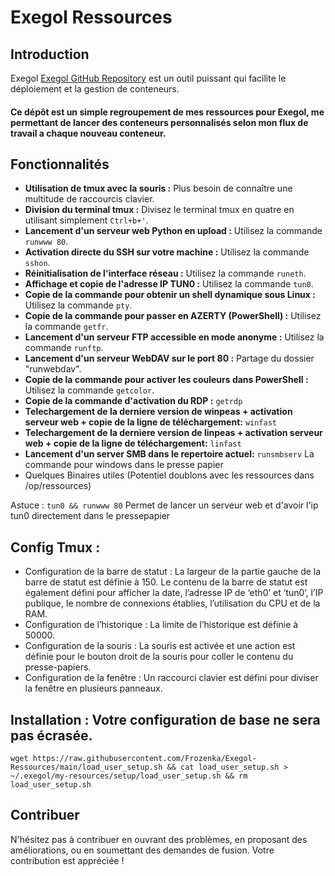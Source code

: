 # Exegol Ressources


## Introduction
Exegol [Exegol GitHub Repository](https://github.com/ThePorgs/Exegol) est un outil puissant qui facilite le déploiement et la gestion de conteneurs. 

#### Ce dépôt est un simple regroupement de mes ressources pour Exegol, me permettant de lancer des conteneurs personnalisés selon mon flux de travail a chaque nouveau conteneur.

## Fonctionnalités

- **Utilisation de tmux avec la souris :** Plus besoin de connaître une multitude de raccourcis clavier.
- **Division du terminal tmux :** Divisez le terminal tmux en quatre en utilisant simplement `Ctrl+b+'`.
- **Lancement d'un serveur web Python en upload :** Utilisez la commande `runwww 80`.
- **Activation directe du SSH sur votre machine :** Utilisez la commande `sshon`.
- **Réinitialisation de l'interface réseau :** Utilisez la commande `runeth`.
- **Affichage et copie de l'adresse IP TUN0 :** Utilisez la commande `tun0`.
- **Copie de la commande pour obtenir un shell dynamique sous Linux :** Utilisez la commande `pty`.
- **Copie de la commande pour passer en AZERTY (PowerShell) :** Utilisez la commande `getfr`.
- **Lancement d'un serveur FTP accessible en mode anonyme :** Utilisez la commande `runftp`.
- **Lancement d'un serveur WebDAV sur le port 80 :** Partage du dossier "runwebdav".
- **Copie de la commande pour activer les couleurs dans PowerShell :** Utilisez la commande `getcolor`.
- **Copie de la  commande d'activation du RDP :** `getrdp`
- **Telechargement de la derniere version de winpeas + activation serveur web + copie de la ligne de téléchargement:**  `winfast`
- **Telechargement de la derniere version de linpeas + activation serveur web + copie de la ligne de téléchargement:**  `linfast`
- **Lancement d'un server SMB dans le repertoire actuel:** `runsmbserv` La commande pour windows dans le presse papier
- Quelques Binaires utiles (Potentiel doublons avec les ressources dans /op/ressources)
  
  
 Astuce :
 `tun0 && runwww 80` Permet de lancer un serveur web et d'avoir l'ip tun0 directement dans le pressepapier 
  
## Config Tmux :
- Configuration de la barre de statut : La largeur de la partie gauche de la barre de statut est définie à 150. Le contenu de la barre de statut est également défini pour afficher la date, l’adresse IP de ‘eth0’ et ‘tun0’, l’IP publique, le nombre de connexions établies, l’utilisation du CPU et de la RAM.
- Configuration de l’historique : La limite de l’historique est définie à 50000.
- Configuration de la souris : La souris est activée et une action est définie pour le bouton droit de la souris pour coller le contenu du presse-papiers.
- Configuration de la fenêtre : Un raccourci clavier est défini pour diviser la fenêtre en plusieurs panneaux.

## Installation : Votre configuration de base ne sera pas écrasée.
`wget https://raw.githubusercontent.com/Frozenka/Exegol-Ressources/main/load_user_setup.sh && cat load_user_setup.sh > ~/.exegol/my-resources/setup/load_user_setup.sh && rm load_user_setup.sh `

## Contribuer
N'hésitez pas à contribuer en ouvrant des problèmes, en proposant des améliorations, ou en soumettant des demandes de fusion. Votre contribution est appréciée !
